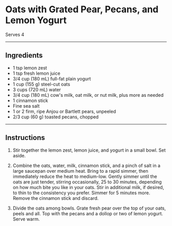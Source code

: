 # Oats with Grated Pear, Pecans, and Lemon Yogurt

Serves 4

---

## Ingredients

* 1 tsp lemon zest
* 1 tsp fresh lemon juice
* 3/4 cup (180 mL) full-fat plain yogurt
* 1 cup (155 g) steel-cut oats
* 3 cups (720 mL) water
* 3/4 cup (180 mL) cow's milk, oat milk, or nut milk, plus more as needed
* 1 cinnamon stick
* Fine sea salt
* 1 or 2 firm, ripe Anjou or Bartlett pears, unpeeled
* 2/3 cup (60 g) toasted pecans, chopped

---

## Instructions

1. Stir together the lemon zest, lemon juice, and yogurt in a small bowl. Set aside.

2. Combine the oats, water, milk, cinnamon stick, and a pinch of salt in a large saucepan over medium heat. Bring to a rapid simmer, then immediately reduce the heat to medium-low. Gently simmer until the oats are just tender, stirring occasionally, 25 to 30 minutes, depending on how much bite you like in your oats. Stir in additional milk, if desired, to thin to the consistency you prefer. Simmer for 5 minutes more. Remove the cinnamon stick and discard.

3. Divide the oats among bowls. Grate fresh pear over the top of your oats, peels and all. Top with the pecans and a dollop or two of lemon yogurt. Serve warm.

   